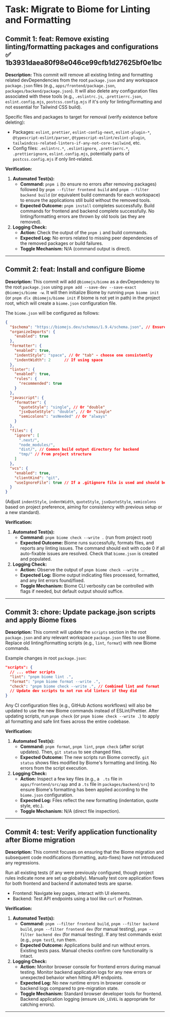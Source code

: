 # Task: Migrate to Biome for Linting and Formatting

## Commit 1: feat: Remove existing linting/formatting packages and configurations ✅ 1b3931daea80f98e046ce99cfb1d27625bf0e1bc
**Description:**
This commit will remove all existing linting and formatting related devDependencies from the root `package.json` and any workspace `package.json` files (e.g., `apps/frontend/package.json`, `packages/backend/package.json`). It will also delete any configuration files associated with these tools (e.g., `.eslintrc.js`, `.prettierrc.json`, `eslint.config.mjs`, `postcss.config.mjs` if it's only for linting/formatting and not essential for Tailwind CSS build).

Specific files and packages to target for removal (verify existence before deleting):
- Packages: `eslint`, `prettier`, `eslint-config-next`, `eslint-plugin-*`, `@typescript-eslint/parser`, `@typescript-eslint/eslint-plugin`, `tailwindcss-related-linters-if-any-not-core-tailwind`, etc.
- Config files: `.eslintrc.*`, `.eslintignore`, `.prettierrc.*`, `.prettierignore`, `eslint.config.mjs`, potentially parts of `postcss.config.mjs` if only lint-related.

**Verification:**
1.  **Automated Test(s):**
    *   **Command:** `pnpm i` (to ensure no errors after removing packages) followed by `pnpm --filter frontend build` and `pnpm --filter backend build` (or equivalent build commands for each workspace) to ensure the applications still build without the removed tools.
    *   **Expected Outcome:** `pnpm install` completes successfully. Build commands for frontend and backend complete successfully. No linting/formatting errors are thrown by old tools (as they are removed).
2.  **Logging Check:**
    *   **Action:** Check the output of the `pnpm i` and build commands.
    *   **Expected Log:** No errors related to missing peer dependencies of the removed packages or build failures.
    *   **Toggle Mechanism:** N/A (command output is direct).

---

## Commit 2: feat: Install and configure Biome
**Description:**
This commit will add `@biomejs/biome` as a devDependency to the root `package.json` using `pnpm add --save-dev --save-exact @biomejs/biome -w`. It will then initialize Biome by running `pnpm biome init` (or `pnpm dlx @biomejs/biome init` if biome is not yet in path) in the project root, which will create a `biome.json` configuration file.

The `biome.json` will be configured as follows:
```json
{
  "$schema": "https://biomejs.dev/schemas/1.9.4/schema.json", // Ensure this is the latest schema
  "organizeImports": {
    "enabled": true
  },
  "formatter": {
    "enabled": true,
    "indentStyle": "space", // Or "tab" - choose one consistently
    "indentWidth": 2      // If using space
  },
  "linter": {
    "enabled": true,
    "rules": {
      "recommended": true
    }
  },
  "javascript": {
    "formatter": {
      "quoteStyle": "single", // Or "double"
      "jsxQuoteStyle": "double", // Or "single"
      "semicolons": "asNeeded" // Or "always"
    }
  },
  "files": {
    "ignore": [
      ".next/",
      "node_modules/",
      "dist/", // Common build output directory for backend
      "tmp/" // From project structure
    ]
  },
  "vcs": {
    "enabled": true,
    "clientKind": "git",
    "useIgnoreFile": true // If a .gitignore file is used and should be respected by Biome
  }
}
```
(Adjust `indentStyle`, `indentWidth`, `quoteStyle`, `jsxQuoteStyle`, `semicolons` based on project preference, aiming for consistency with previous setup or a new standard).

**Verification:**
1.  **Automated Test(s):**
    *   **Command:** `pnpm biome check --write .` (run from project root)
    *   **Expected Outcome:** Biome runs successfully, formats files, and reports any linting issues. The command should exit with code 0 if all auto-fixable issues are resolved. Check that `biome.json` is created and populated.
2.  **Logging Check:**
    *   **Action:** Observe the output of `pnpm biome check --write .`.
    *   **Expected Log:** Biome output indicating files processed, formatted, and any lint errors found/fixed.
    *   **Toggle Mechanism:** Biome CLI verbosity can be controlled with flags if needed, but default output should suffice.

---

## Commit 3: chore: Update package.json scripts and apply Biome fixes
**Description:**
This commit will update the `scripts` section in the root `package.json` and any relevant workspace `package.json` files to use Biome.
Replace old linting/formatting scripts (e.g., `lint`, `format`) with new Biome commands.

Example changes in root `package.json`:
```json
"scripts": {
  // ... other scripts
  "lint": "pnpm biome lint .",
  "format": "pnpm biome format --write .",
  "check": "pnpm biome check --write .", // Combined lint and format
  // Update dev scripts to not run old linters if they did
}
```
Any CI configuration files (e.g., GitHub Actions workflows) will also be updated to use the new Biome commands instead of ESLint/Prettier.
After updating scripts, run `pnpm check` (or `pnpm biome check --write .`) to apply all formatting and safe lint fixes across the entire codebase.

**Verification:**
1.  **Automated Test(s):**
    *   **Command:** `pnpm format`, `pnpm lint`, `pnpm check` (after script updates). Then, `git status` to see changed files.
    *   **Expected Outcome:** The new scripts run Biome correctly. `git status` shows files modified by Biome's formatting and linting. No errors from the script execution.
2.  **Logging Check:**
    *   **Action:** Inspect a few key files (e.g., a ` .ts` file in `apps/frontend/src/app` and a `.ts` file in `packages/backend/src`) to ensure Biome's formatting has been applied according to the `biome.json` configuration.
    *   **Expected Log:** Files reflect the new formatting (indentation, quote style, etc.).
    *   **Toggle Mechanism:** N/A (direct file inspection).

---

## Commit 4: test: Verify application functionality after Biome migration
**Description:**
This commit focuses on ensuring that the Biome migration and subsequent code modifications (formatting, auto-fixes) have not introduced any regressions.

Run all existing tests (if any were previously configured, though project rules indicate none are set up globally).
Manually test core application flows for both frontend and backend if automated tests are sparse.
- Frontend: Navigate key pages, interact with UI elements.
- Backend: Test API endpoints using a tool like `curl` or Postman.

**Verification:**
1.  **Automated Test(s):**
    *   **Command:** `pnpm --filter frontend build`, `pnpm --filter backend build`, `pnpm --filter frontend dev` (for manual testing), `pnpm --filter backend dev` (for manual testing). If any test commands exist (e.g., `pnpm test`), run them.
    *   **Expected Outcome:** Applications build and run without errors. Existing tests pass. Manual checks confirm core functionality is intact.
2.  **Logging Check:**
    *   **Action:** Monitor browser console for frontend errors during manual testing. Monitor backend application logs for any new errors or unexpected behavior when hitting API endpoints.
    *   **Expected Log:** No new runtime errors in browser console or backend logs compared to pre-migration state.
    *   **Toggle Mechanism:** Standard browser developer tools for frontend. Backend application logging (ensure `LOG_LEVEL` is appropriate for catching errors).

---
<!-- TODO: The project rules state "test" script in root package.json is a placeholder. Confirm if there are actual test suites in frontend or backend workspaces that need to be run in Commit 4. -->
<!-- TODO: Confirm if postcss.config.mjs is solely for linting/formatting or if it's essential for Tailwind CSS build process, to decide on its removal in Commit 1. --> 